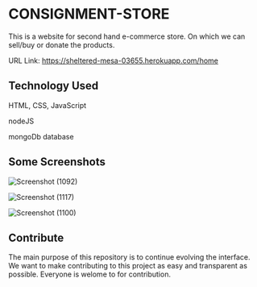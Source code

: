 # **CONSIGNMENT-STORE**
This is a website for second hand e-commerce store. On which we can sell/buy or donate the products.  


URL Link: https://sheltered-mesa-03655.herokuapp.com/home



## Technology Used
HTML, CSS, JavaScript

nodeJS

mongoDb database

## Some Screenshots

![Screenshot (1092)](https://user-images.githubusercontent.com/75002913/127325285-5717ca7e-c4d4-4f08-b9be-ba865e49d9b9.png)


![Screenshot (1117)](https://user-images.githubusercontent.com/75002913/127327916-3f21fbd7-eb1b-4d19-970a-8b680711ec1c.png)  


![Screenshot (1100)](https://user-images.githubusercontent.com/75002913/127328182-77c6d247-cc80-45f4-a0d1-65ef4437cbc7.png)


## Contribute
The main purpose of this repository is to continue evolving the interface. We want to make contributing to this project as easy and transparent as possible. 
 Everyone is welome to for contribution.

